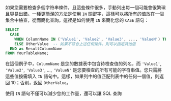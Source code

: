 如果您需要檢查多個字符串條件，且這些條件很多，手動列出每一個可能會很繁瑣且容易出錯。一種更簡潔的方法是使用 `IN` 關鍵字，這樣可以將所有的值放在一個集合中檢查，從而簡化查詢。這裡是如何使用 `IN` 來簡化您的 `CASE` 語句：

```sql
SELECT 
  CASE 
    WHEN ColumnName IN ('Value1', 'Value2', 'Value3', ..., 'ValueN') THEN 10
    ELSE OtherValue  -- 如果不符合上述任何條件，則可以指定其他值
  END as ResultColumnName
FROM YourTableName;
```

在這個例子中，`ColumnName` 是您的數據表中包含待檢查值的列名，而 `'Value1'`, `'Value2'`, `'Value3'`, ..., `'ValueN'` 是您要檢查的所有可能的字符串值。您只需將這些值按需填入 `IN` 語句中。這樣，如果列中的值匹配列表中的任何一個值，則返回 10；否則，返回 `OtherValue`。

使用 `IN` 語句不僅可以減少您的工作量，還可以讓 SQL 查詢